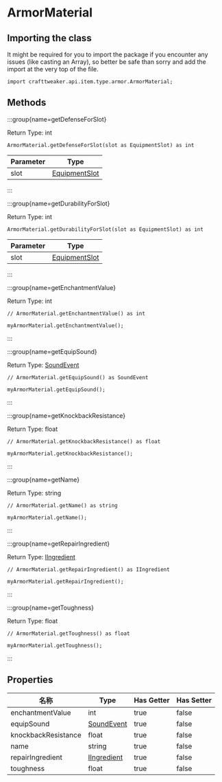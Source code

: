# ArmorMaterial

## Importing the class

It might be required for you to import the package if you encounter any issues (like casting an Array), so better be safe than sorry and add the import at the very top of the file.
```zenscript
import crafttweaker.api.item.type.armor.ArmorMaterial;
```


## Methods

:::group{name=getDefenseForSlot}

Return Type: int

```zenscript
ArmorMaterial.getDefenseForSlot(slot as EquipmentSlot) as int
```

| Parameter | Type                                                         |
| --------- | ------------------------------------------------------------ |
| slot      | [EquipmentSlot](/vanilla/api/entity/equipment/EquipmentSlot) |


:::

:::group{name=getDurabilityForSlot}

Return Type: int

```zenscript
ArmorMaterial.getDurabilityForSlot(slot as EquipmentSlot) as int
```

| Parameter | Type                                                         |
| --------- | ------------------------------------------------------------ |
| slot      | [EquipmentSlot](/vanilla/api/entity/equipment/EquipmentSlot) |


:::

:::group{name=getEnchantmentValue}

Return Type: int

```zenscript
// ArmorMaterial.getEnchantmentValue() as int

myArmorMaterial.getEnchantmentValue();
```

:::

:::group{name=getEquipSound}

Return Type: [SoundEvent](/vanilla/api/sound/SoundEvent)

```zenscript
// ArmorMaterial.getEquipSound() as SoundEvent

myArmorMaterial.getEquipSound();
```

:::

:::group{name=getKnockbackResistance}

Return Type: float

```zenscript
// ArmorMaterial.getKnockbackResistance() as float

myArmorMaterial.getKnockbackResistance();
```

:::

:::group{name=getName}

Return Type: string

```zenscript
// ArmorMaterial.getName() as string

myArmorMaterial.getName();
```

:::

:::group{name=getRepairIngredient}

Return Type: [IIngredient](/vanilla/api/ingredient/IIngredient)

```zenscript
// ArmorMaterial.getRepairIngredient() as IIngredient

myArmorMaterial.getRepairIngredient();
```

:::

:::group{name=getToughness}

Return Type: float

```zenscript
// ArmorMaterial.getToughness() as float

myArmorMaterial.getToughness();
```

:::


## Properties

| 名称                  | Type                                               | Has Getter | Has Setter |
| ------------------- | -------------------------------------------------- | ---------- | ---------- |
| enchantmentValue    | int                                                | true       | false      |
| equipSound          | [SoundEvent](/vanilla/api/sound/SoundEvent)        | true       | false      |
| knockbackResistance | float                                              | true       | false      |
| name                | string                                             | true       | false      |
| repairIngredient    | [IIngredient](/vanilla/api/ingredient/IIngredient) | true       | false      |
| toughness           | float                                              | true       | false      |

